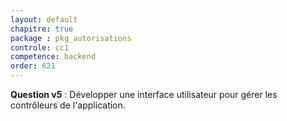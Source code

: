 ```yaml
---
layout: default
chapitre: true
package : pkg_autorisations
controle: cc1
competence: backend
order: 621
---
```



<!-- TODO backend-1 : pkg_autorisations - Gestion des controller -->

**Question v5**  : Développer une interface utilisateur pour gérer les contrôleurs de l'application.
